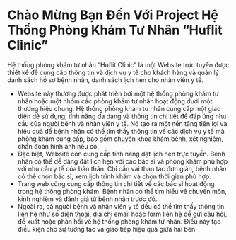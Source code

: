# Chào Mừng Bạn Đến Với Project Hệ Thống Phòng Khám Tư Nhân “Huflit Clinic”
  Hệ thống phòng khám tư nhân “Huflit Clinic” là một Website trực tuyến được thiết kế để cung cấp thông tin và dịch vụ y tế cho khách hàng và quản lý danh sách hồ sơ bệnh nhân, danh sách lịch hẹn cho nhân viên y tế.
-  Website này thường được phát triển bởi một hệ thống phòng khám tư nhân hoặc một nhóm các phòng khám tư nhân hoạt động dưới một thương hiệu chung.
Hệ thống phòng khám tư nhân cung cấp một giao diện dễ sử dụng, tính năng đa dạng và thông tin chi tiết để đáp ứng nhu cầu của người bệnh và nhân viên y tế. Nó tạo ra một nền tảng tiện lợi và hiệu quả để bệnh nhân có thể tìm thấy thông tin về các dịch vụ y tế mà phòng khám cung cấp, bao gồm chuyên khoa khám bệnh, xét nghiệm, chẩn đoán hình ảnh nếu có. 
- Đặc biệt, Website còn cung cấp tính năng đặt lịch hẹn trực tuyến. Bệnh nhân có thể dễ dàng đặt lịch hẹn với các bác sĩ và phòng khám phù hợp với nhu cầu y tế của bản thân. Chỉ cần vài thao tác đơn giản, bệnh nhân có thể chọn bác sĩ, xem lịch trình khám và chọn thời gian phù hợp.
- Trang web cũng cung cấp thông tin chi tiết về các bác sĩ hoạt động trong hệ thống phòng khám. Bệnh nhân có thể tìm hiểu về chuyên môn, kinh nghiệm và đánh giá từ bệnh nhân trước đó.
- Ngoài ra, cả người bệnh và nhân viên y tế đều có thể tìm thấy thông tin liên hệ như số điện thoại, địa chỉ email hoặc form liên hệ để gửi câu hỏi, đề xuất hoặc phản hồi về hệ thống phòng khám tư nhân. Điều này tạo điều kiện cho sự tương tác và giao tiếp hiệu quả giữa hai bên.
